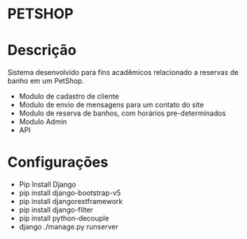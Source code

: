 # PETSHOP

# Descrição

Sistema desenvolvido para fins acadêmicos relacionado a reservas de banho em um PetShop.

- Modulo de cadastro de cliente
- Modulo de envio de mensagens para um contato do site
- Modulo de reserva de banhos, com horários pre-determinados
- Modulo Admin
- API


# Configurações
* Pip Install Django
* pip install django-bootstrap-v5
* pip install djangorestframework
* pip install django-filter
* pip install python-decouple
* django ./manage.py runserver

  
